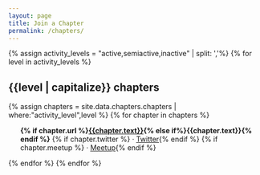 ```yaml
---
layout: page
title: Join a Chapter
permalink: /chapters/
---
```

{% assign activity_levels = "active,semiactive,inactive" | split: ','%}
{% for level in activity_levels %}
  <h2>{{level | capitalize}} chapters</h2>
  {% assign chapters = site.data.chapters.chapters | where:"activity_level",level %}
  {% for chapter in chapters %}
  <ul class="list-style-none marg-b-3 pad-l-3">
    <b>{% if chapter.url %}<a href="{{chapter.url}}">{{chapter.text}}</a>{% else if%}{{chapter.text}}{% endif %}</b>
    {% if chapter.twitter %} · <a href="https://twitter.com/{{chapter.twitter}}">Twitter</a>{% endif %}
    {% if chapter.meetup %} · <a href="https://meetup.com/{{chapter.meetup}}">Meetup</a>{% endif %}
  </ul>
{% endfor %}
{% endfor %}  
